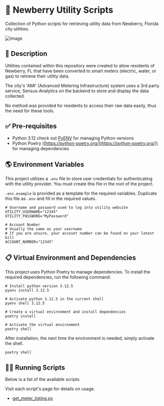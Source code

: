 # 🐍 Newberry Utility Scripts

Collection of Python scripts for retrieving utility data from Newberry, Florida city utilities.

![image](https://img.shields.io/badge/Python-FFD43B?style=for-the-badge&logo=python&logoColor=blue)

## 📝 Description

Utilities contained within this repository were created to allow residents of Newberry, FL
that have been converted to smart meters (electric, water, or gas) to retrieve their utility data.

The city's 'AMI' (Advanced Metering Infrastructure) system uses a 3rd party service, Sensus-Analytics
on the backend to store and display the data collected.

No method was provided for residents to access their raw data easily, thus the need for these tools.

## ✅ Pre-requisites

- Python 3.12 check out [PyENV](Phttps://github.com/pyenv/pyenv) for managing Python versions
- Python Poetry ([https://python-poetry.org/](https://python-poetry.org/)) for managing dependencies

## 🌎 Environment Variables

This project utilizes a `.env` file to store user credentials for authenticating with the utility provider. You
must create this file in the root of the project.

`.env.example` is provided as a template for the required variables. Duplicate this file as `.env` and fill in the required values.

```shell
# Username and password used to log into utility website
UTILITY_USERNAME="12345"
UTILITY_PASSWORD="MyPassword"

# Account Number
# Usually the same as your username
# If you are unsure, your account number can be found on your latest bill
ACCOUNT_NUMBER="12345"
```

## 📋 Virtual Environment and Dependencies

This project uses Python Poetry to manage dependencies. To install the required dependencies, run the following command:

```shell
# Install python version 3.12.5
pyenv install 3.12.5

# Activate python 3.12.5 in the current shell
pyenv shell 3.12.5

# Create a virtual environment and install dependencies
poetry install

# Activate the virtual environment
poetry shell
```

After installation, the next time the environment is needed, simply activate the shell.

```shell
poetry shell
```

## 🏃‍➡️ Running Scripts

Below is a list of the available scripts.

Visit each script's page for details on usage.

- [get_meter_listing.py](./get_meter_listing.md)

